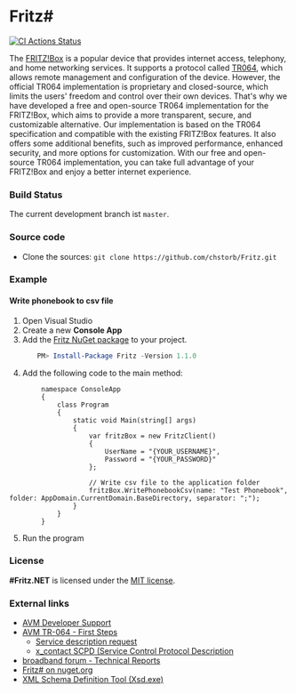 # Fritz#

[![CI Actions Status](https://github.com/chstorb/Fritz/actions/workflows/main.yml/badge.svg)](https://github.com/chstorb/Fritz/blob/master/.github/workflows/main.yml)

The [FRITZ!Box](https://avm.de/produkte/fritzbox/) is a popular device that provides internet access, telephony, and home networking services. It supports a protocol called [TR064](https://avm.de/service/schnittstellen/), which allows remote management and configuration of the device. However, the official TR064 implementation is proprietary and closed-source, which limits the users' freedom and control over their own devices. That's why we have developed a free and open-source TR064 implementation for the FRITZ!Box, which aims to provide a more transparent, secure, and customizable alternative. Our implementation is based on the TR064 specification and compatible with the existing FRITZ!Box features. It also offers some additional benefits, such as improved performance, enhanced security, and more options for customization. With our free and open-source TR064 implementation, you can take full advantage of your FRITZ!Box and enjoy a better internet experience.

### Build Status

The current development branch ist `master`.

### Source code

* Clone the sources: `git clone https://github.com/chstorb/Fritz.git`


### Example

#### Write phonebook to csv file

1. Open Visual Studio
2. Create a new **Console App**
3. Add the [Fritz NuGet package](https://www.nuget.org/packages/Fritz) to your project. 
```PowerShell
       PM> Install-Package Fritz -Version 1.1.0
```
4. Add the following code to the main method:
```Csharp
        namespace ConsoleApp
        {
            class Program
            {
                static void Main(string[] args)
                {
                    var fritzBox = new FritzClient()
                    {
                        UserName = "{YOUR_USERNAME}",
                        Password = "{YOUR_PASSWORD}"
                    };
                    
                    // Write csv file to the application folder
                    fritzBox.WritePhonebookCsv(name: "Test Phonebook", folder: AppDomain.CurrentDomain.BaseDirectory, separator: ";");
                }
            }
        }
```

5. Run the program

### License

**#Fritz.NET** is licensed under the [MIT license](https://github.com/chstorb/Fritz/blob/master/LICENSE.txt).


### External links
* [AVM Developer Support](https://avm.de/service/schnittstellen/) 
* [AVM TR-064 - First Steps](https://avm.de/fileadmin/user_upload/Global/Service/Schnittstellen/AVM_TR-064_first_steps.pdf)
  * [Service description request](http://fritz.box:49000/tr64desc.xml)
  * [x_contact SCPD (Service Control Protocol Description](http://fritz.box:49000/x_contactSCPD.xml)
* [broadband forum - Technical Reports](https://www.broadband-forum.org/standards-and-software/technical-specifications/technical-reports)
* [Fritz# on nuget.org](https://www.nuget.org/packages/Fritz)
* [XML Schema Definition Tool (Xsd.exe)](https://docs.microsoft.com/en-US/dotnet/standard/serialization/xml-schema-definition-tool-xsd-exe)
